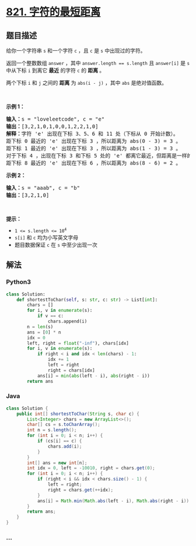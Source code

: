 # [821. 字符的最短距离](https://leetcode-cn.com/problems/shortest-distance-to-a-character)



## 题目描述

<!-- 这里写题目描述 -->

<p>给你一个字符串 <code>s</code> 和一个字符 <code>c</code> ，且 <code>c</code> 是 <code>s</code> 中出现过的字符。</p>

<p>返回一个整数数组 <code>answer</code> ，其中 <code>answer.length == s.length</code> 且 <code>answer[i]</code> 是 <code>s</code> 中从下标 <code>i</code> 到离它 <strong>最近</strong> 的字符 <code>c</code> 的 <strong>距离</strong> 。</p>

<p>两个下标 <code>i</code> 和 <code>j</code> 之间的 <strong>距离</strong> 为 <code>abs(i - j)</code> ，其中 <code>abs</code> 是绝对值函数。</p>

<p> </p>

<p><strong>示例 1：</strong></p>

<pre>
<strong>输入：</strong>s = "loveleetcode", c = "e"
<strong>输出：</strong>[3,2,1,0,1,0,0,1,2,2,1,0]
<strong>解释：</strong>字符 'e' 出现在下标 3、5、6 和 11 处（下标从 0 开始计数）。
距下标 0 最近的 'e' 出现在下标 3 ，所以距离为 abs(0 - 3) = 3 。
距下标 1 最近的 'e' 出现在下标 3 ，所以距离为 abs(1 - 3) = 3 。
对于下标 4 ，出现在下标 3 和下标 5 处的 'e' 都离它最近，但距离是一样的 abs(4 - 3) == abs(4 - 5) = 1 。
距下标 8 最近的 'e' 出现在下标 6 ，所以距离为 abs(8 - 6) = 2 。
</pre>

<p><strong>示例 2：</strong></p>

<pre>
<strong>输入：</strong>s = "aaab", c = "b"
<strong>输出：</strong>[3,2,1,0]
</pre>

<p> </p>
<strong>提示：</strong>

<ul>
	<li><code>1 <= s.length <= 10<sup>4</sup></code></li>
	<li><code>s[i]</code> 和 <code>c</code> 均为小写英文字母</li>
	<li>题目数据保证 <code>c</code> 在 <code>s</code> 中至少出现一次</li>
</ul>


## 解法

<!-- 这里可写通用的实现逻辑 -->

<!-- tabs:start -->

### **Python3**

<!-- 这里可写当前语言的特殊实现逻辑 -->

```python
class Solution:
    def shortestToChar(self, s: str, c: str) -> List[int]:
        chars = []
        for i, v in enumerate(s):
            if v == c:
                chars.append(i)
        n = len(s)
        ans = [0] * n
        idx = 0
        left, right = float("-inf"), chars[idx]
        for i, v in enumerate(s):
            if right < i and idx < len(chars) - 1:
                idx += 1
                left = right
                right = chars[idx]
            ans[i] = min(abs(left - i), abs(right - i))
        return ans
```

### **Java**

<!-- 这里可写当前语言的特殊实现逻辑 -->

```java
class Solution {
    public int[] shortestToChar(String s, char c) {
        List<Integer> chars = new ArrayList<>();
        char[] cs = s.toCharArray();
        int n = s.length();
        for (int i = 0; i < n; i++) {
            if (cs[i] == c) {
                chars.add(i);
            }
        }
        int[] ans = new int[n];
        int idx = 0, left = -10010, right = chars.get(0);
        for (int i = 0; i < n; i++) {
            if (right < i && idx < chars.size() - 1) {
                left = right;
                right = chars.get(++idx);
            }
            ans[i] = Math.min(Math.abs(left - i), Math.abs(right - i));
        }
        return ans;
    }
}
```

### **...**

```

```

<!-- tabs:end -->
